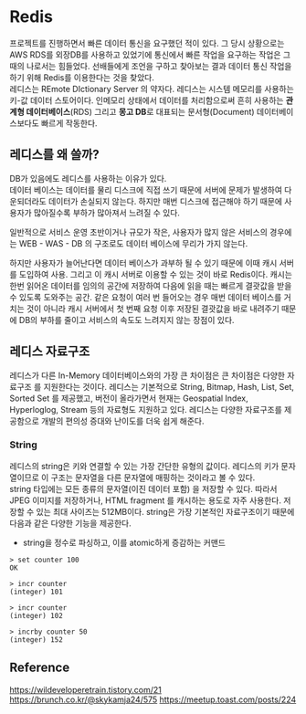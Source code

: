 # Redis
프로젝트를 진행하면서 빠른 데이터 통신을 요구했던 적이 있다. 그 당시 상황으로는 AWS RDS를 외장DB를 사용하고 있었기에 통신에서 빠른 작업을 요구하는 작업은 그때의 나로서는 힘들었다. 선배들에게 조언을 구하고 찾아보는 결과 데이터 통신 작업을 하기 위해 Redis를 이용한다는 것을 찾았다.  
레디스는 REmote DIctionary Server 의 약자다. 레디스는 시스템 메모리를 사용하는 키-값 데이터 스토어이다. 인메모리 상태에서 데이터를 처리함으로써 흔히 사용하는 **관계형 데이터베이스**(RDS) 그리고 **몽고 DB**로 대표되는 문서형(Document) 데이터베이스보다도 빠르게 작동한다.

## 레디스를 왜 쓸까?
DB가 있음에도 레디스를 사용하는 이유가 있다.  
데이터 베이스는 데이터를 물리 디스크에 직접 쓰기 때문에 서버에 문제가 발생하여 다운되더라도 데이터가 손실되지 않는다. 하지만 매번 디스크에 접근해야 하기 때문에 사용자가 많아질수록 부하가 많아져서 느려질 수 있다. 

일반적으로 서비스 운영 초반이거나 규모가 작은, 사용자가 많지 않은 서비스의 경우에는 WEB - WAS - DB 의 구조로도 데이터 베이스에 무리가 가지 않는다.

하지만 사용자가 늘어난다면 데이터 베이스가 과부하 될 수 있기 때문에 이때 캐시 서버를 도입하여 사용.
그리고 이 캐시 서버로 이용할 수 있는 것이 바로 Redis이다.
캐시는 한번 읽어온 데이터를 임의의 공간에 저장하여 다음에 읽을 때는 빠르게 결괏값을 받을 수 있도록 도와주는 공간.
같은 요청이 여러 번 들어오는 경우 매번 데이터 베이스를 거치는 것이 아니라 캐시 서버에서 첫 번째 요청 이후 저장된 결괏값을 바로 내려주기 때문에 DB의 부하를 줄이고 서비스의 속도도 느려지지 않는 장점이 있다.

## 레디스 자료구조
레디스가 다른 In-Memory 데이터베이스와의 가장 큰 차이점은 큰 차이점은 다양한 자료구조 를 지원한다는 것이다. 레디스는 기본적으로 String, Bitmap, Hash, List, Set, Sorted Set 를 제공했고, 버전이 올라가면서 현재는 Geospatial Index, Hyperloglog, Stream 등의 자료형도 지원하고 있다. 레디스는 다양한 자료구조를 제공함으로 개발의 편의성 증대와 난이도를 더욱 쉽게 해준다.

### String
레디스의 string은 키와 연결할 수 있는 가장 간단한 유형의 값이다. 레디스의 키가 문자열이므로 이 구조는 문자열을 다른 문자열에 매핑하는 것이라고 볼 수 있다.  
string 타입에는 모든 종류의 문자열(이진 데이터 포함) 을 저장할 수 있다. 따라서 JPEG 이미지를 저장하거나, HTML fragment 를 캐시하는 용도로 자주 사용한다. 저장할 수 있는 최대 사이즈는 512MB이다. string은 가장 기본적인 자료구조이기 때문에 다음과 같은 다양한 기능을 제공한다.
- string을 정수로 파싱하고, 이를 atomic하게 증감하는 커맨드
``` terminal
> set counter 100
OK

> incr counter
(integer) 101

> incr counter
(integer) 102

> incrby counter 50
(integer) 152
```



## Reference
https://wildeveloperetrain.tistory.com/21  
https://brunch.co.kr/@skykamja24/575
https://meetup.toast.com/posts/224